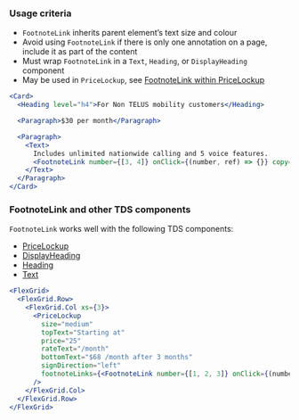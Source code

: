 ### Usage criteria

- `FootnoteLink` inherits parent element’s text size and colour
- Avoid using `FootnoteLink` if there is only one annotation on a page, include it as part of the content
- Must wrap `FootnoteLink` in a `Text`, `Heading`, or `DisplayHeading` component
- May be used in `PriceLockup`, see [FootnoteLink within PriceLockup](#footnoteLinkWithPriceLockup)

```jsx
<Card>
  <Heading level="h4">For Non TELUS mobility customers</Heading>

  <Paragraph>$30 per month</Paragraph>

  <Paragraph>
    <Text>
      Includes unlimited nationwide calling and 5 voice features.
      <FootnoteLink number={[3, 4]} onClick={(number, ref) => {}} copy="en" />
    </Text>
  </Paragraph>
</Card>
```

### FootnoteLink and other TDS components

`FootnoteLink` works well with the following TDS components:

- [PriceLockup](#pricelockup)
- [DisplayHeading](#displayheading)
- [Heading](#heading)
- [Text](#text)

```jsx
<FlexGrid>
  <FlexGrid.Row>
    <FlexGrid.Col xs={3}>
      <PriceLockup
        size="medium"
        topText="Starting at"
        price="25"
        rateText="/month"
        bottomText="$68 /month after 3 months"
        signDirection="left"
        footnoteLinks={<FootnoteLink number={[1, 2, 3]} onClick={(number, ref) => {}} copy="en" />}
      />
    </FlexGrid.Col>
  </FlexGrid.Row>
</FlexGrid>
```
